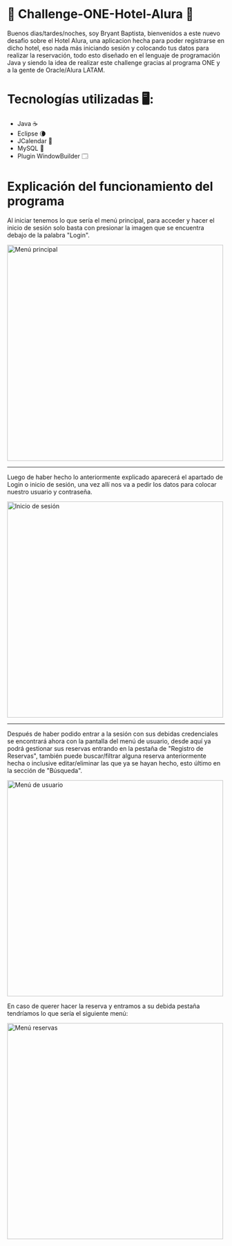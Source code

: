 # 🏨 Challenge-ONE-Hotel-Alura 🏨
Buenos dias/tardes/noches, soy Bryant Baptista, bienvenidos a este nuevo desafio sobre el Hotel Alura, una aplicacion hecha para poder registrarse en dicho hotel, eso nada más iniciando sesión y colocando tus datos para realizar la reservación, todo esto diseñado en el lenguaje de programación Java y siendo la idea de realizar este challenge gracias al programa ONE y a la gente de Oracle/Alura LATAM.

# Tecnologías utilizadas 🖥️:

<ul>
  <li>Java ☕️</li>
  <li>Eclipse 🌘</li>
  <li>JCalendar 📅</li>
  <li>MySQL 🐬</li>
  <li>Plugin WindowBuilder 🗔</li>
</ul> 
  
# Explicación del funcionamiento del programa
Al iniciar tenemos lo que sería el menú principal, para acceder y hacer el inicio de sesión solo basta con presionar la imagen que se encuentra debajo de la palabra "Login".
  
<img width="500" alt="Menú principal" src="https://user-images.githubusercontent.com/119342788/234940298-737f2999-2c1f-4e6c-9d7b-b5c535ee936f.png">
<hr>

Luego de haber hecho lo anteriormente explicado aparecerá el apartado de Login o inicio de sesión, una vez allí nos va a pedir los datos para colocar nuestro usuario y contraseña.

<img width="500" alt="Inicio de sesión" src="https://user-images.githubusercontent.com/119342788/234962388-265ba167-30e9-4027-83b9-06cd560b0513.png">
<hr>

Después de haber podido entrar a la sesión con sus debidas credenciales se encontrará ahora con la pantalla del menú de usuario, desde aquí ya podrá gestionar sus reservas entrando en la pestaña de "Registro de Reservas", también puede buscar/filtrar alguna reserva anteriormente hecha o inclusive editar/eliminar las que ya se hayan hecho, esto último en la sección de "Búsqueda".

<img width="500" alt="Menú de usuario" src="https://user-images.githubusercontent.com/119342788/234970448-d95a8a53-405c-4030-bb7c-a8b15105f39f.png">

En caso de querer hacer la reserva y entramos a su debida pestaña tendríamos lo que sería el siguiente menú:

<img width="500" alt="Menú reservas" src="https://user-images.githubusercontent.com/119342788/234971453-416edb45-5555-46bc-9a84-360aa807eeba.png">

